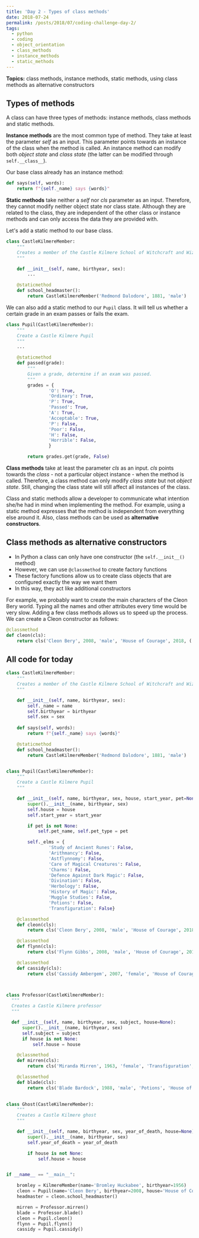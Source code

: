 ```yaml
---
title: 'Day 2 - Types of class methods'
date: 2018-07-24
permalink: /posts/2018/07/coding-challenge-day-2/
tags:
  - python
  - coding
  - object_orientation
  - class_methods
  - instance_methods
  - static_methods
---
```


**Topics:** class methods, instance methods, static methods, using class methods as alternative constructors

## Types of methods
A class can have three types of methods: instance methods, class methods and static methods.
   
**Instance methods** are the most common type of method. They take at least the parameter *self* as an input. This parameter points towards an instance of the class when the method is called. An instance method can modify both *object state* and *class state* (the latter can be modified through ```self.__class__```).

Our base class already has an instance method:

```python
def says(self, words):
    return f"{self._name} says {words}"
```
   
**Static methods** take neither a *self* nor *cls* parameter as an input. Therefore, they cannot modify neither object state nor class state. Although they are related to the class, they are independent of the other class or instance methods and can only access the data they are provided with.   
      
Let's add a static method to our base class.   

```python
class CastleKilmereMember:
    """
    Creates a member of the Castle Kilmere School of Witchcraft and Wizardry
    """

    def __init__(self, name, birthyear, sex):
        ...

    @staticmethod
    def school_headmaster():
        return CastleKilmereMember('Redmond Dalodore', 1881, 'male')

```

We can also add a static method to our ```Pupil``` class. It will tell us whether a certain grade in an exam passes or fails the exam.

```python
class Pupil(CastleKilmereMember):
    """
    Create a Castle Kilmere Pupil
    """
    ...

    @staticmethod
    def passed(grade):
        """
        Given a grade, determine if an exam was passed.
        """
        grades = {
                'O': True,
                'Ordinary': True,
                'P': True,
                'Passed': True,
                'A': True,
                'Acceptable': True,
                'P': False,
                'Poor': False,
                'H': False,
                'Horrible': False,
                }

        return grades.get(grade, False)
```
   
**Class methods** take at least the parameter *cls* as an input. *cls* points towards the *class* - not a particular object instance - when the method is called. Therefore, a class method can only modify *class state* but not *object state*. Still, changing the class state will still affect all instances of the class.    
   
Class and static methods allow a developer to communicate what intention she/he had in mind when implementing the method. For example, using a static method expresses that the method is independent from everything else around it. Also, class methods can be used as **alternative constructors**.   
   
## Class methods as alternative constructors   
   
- In Python a class can only have one constructor (the ```self.__init__()``` method)
- However, we can use ```@classmethod``` to create factory functions
- These factory functions allow us to create class objects that are configured exactly the way we want them
- In this way, they act like additional constructors
   
For example, we probably want to create the main characters of the Cleon Bery world. Typing all the names and other attributes every time would be very slow. Adding a few class methods allows us to speed up the process. We can create a Cleon constructor as follows:
   
```python
@classmethod
def cleon(cls):
    return cls('Cleon Bery', 2008, 'male', 'House of Courage', 2018, ('Cotton', 'owl'))
```

## All code for today
```python
class CastleKilmereMember:
    """
    Creates a member of the Castle Kilmere School of Witchcraft and Wizardry
    """

    def __init__(self, name, birthyear, sex):
        self._name = name
        self.birthyear = birthyear
        self.sex = sex
        
    def says(self, words):
        return f"{self._name} says {words}"

    @staticmethod
    def school_headmaster():
        return CastleKilmereMember('Redmond Dalodore', 1881, 'male')


class Pupil(CastleKilmereMember):
    """
    Create a Castle Kilmere Pupil
    """

    def __init__(self, name, birthyear, sex, house, start_year, pet=None):
        super().__init__(name, birthyear, sex)
        self.house = house
        self.start_year = start_year

        if pet is not None:
            self.pet_name, self.pet_type = pet

        self._elms = {
                'Study of Ancient Runes': False,
                'Arithmancy': False,
                'Astflynnomy': False,
                'Care of Magical Creatures': False,
                'Charms': False,
                'Defence Against Dark Magic': False,
                'Divination': False,
                'Herbology': False,
                'History of Magic': False,
                'Muggle Studies': False,
                'Potions': False,
                'Transfiguration': False}

    @classmethod
    def cleon(cls):
        return cls('Cleon Bery', 2008, 'male', 'House of Courage', 2018, ('Cotton', 'owl'))

    @classmethod
    def flynn(cls):
        return cls('Flynn Gibbs', 2008, 'male', 'House of Courage', 2018, ('Twiggles', 'owl'))

    @classmethod
    def cassidy(cls):
        return cls('Cassidy Ambergem', 2007, 'female', 'House of Courage', 2018, ('Crookshanks', 'cat'))



class Professor(CastleKilmereMember):
  """
  Creates a Castle Kilmere professor
  """

  def __init__(self, name, birthyear, sex, subject, house=None):
      super().__init__(name, birthyear, sex)
      self.subject = subject
      if house is not None:
          self.house = house

    @classmethod
    def mirren(cls):
        return cls('Miranda Mirren', 1963, 'female', 'Transfiguration', 'House of Courage')

    @classmethod
    def blade(cls):
        return cls('Blade Bardock', 1988, 'male', 'Potions', 'House of Ambition')

    
class Ghost(CastleKilmereMember):
    """
    Creates a Castle Kilmere ghost
    """

    def __init__(self, name, birthyear, sex, year_of_death, house=None):
        super().__init__(name, birthyear, sex)
        self.year_of_death = year_of_death

        if house is not None:
            self.house = house


if __name__ == "__main__":

    bromley = KilmereMember(name='Bromley Huckabee', birthyear=1956)
    cleon = Pupil(name='Cleon Bery', birthyear=2008, house='House of Courage', start_year=2018)
    headmaster = cleon.school_headmaster()

    mirren = Professor.mirren()
    blade = Professor.blade()
    cleon = Pupil.cleon()
    flynn = Pupil.flynn()
    cassidy = Pupil.cassidy()


```



<!-- Today, I digged a little deeper into the ```@property``` decorator, how it is related to the ```property()``` function and how its getter and setter methods work. These two links ([link1](https://www.programiz.com/python-programming/property), [link2](https://stackoverflow.com/questions/17330160/how-does-the-property-decorator-work)) were really helpful. Of course, there is also the [official Python docs](https://docs.python.org/3.7/howto/descriptor.html) on the ```property()``` function. -->

<!-- In the Python Tricks book I already learned about the functioning of decorators. I also knew that ```@property``` is a way of creating a read-only property. However, I was curious about its relation to ```property()``` and the setter and getter methods. The most important things I learned: -->

<!-- Creating a read-only property with ```@property``` is just a different way of using the ```property()``` function. So when considering our Cleon Bery classes, using -->

<!-- ``` -->
<!-- @property -->
<!-- def name(self): -->
<!--     return self._name -->
<!-- ``` -->

<!-- Is equivalent to -->
<!-- ``` -->
<!-- def name(self): -->
<!--     return self._name -->

<!-- name = property(name) -->
<!-- ``` -->

<!-- The full signature of the ```property()``` function is ```property(fget=None, fset=None, fdel=None, doc=None) -> property attribute```. ```fget``` is a function for getting the value of the attribute, ```fset``` is a function for setting the value of the attribute and ```fdel``` is a function for deleting the attribute. All these arguments are *optional*. So we can create a property object like we did above. But we can add extra "power" to it by specifying a setter, getter and/or deleter -->
<!-- method. For example, we could use the setter method to implement certain constraints on the property value. Let's say we add an attribute about the ELM's (Elementare Level of Magic's) to our Pupil class: -->

<!-- ``` -->
<!-- class Pupil(CastleKilmereMember): -->

<!--     def __init__(self, name:str, birthyear:int, house:str, start_year:int): -->
<!--         ... -->
<!--         self._elms = {'Study of Ancient Runes': False, 'Arithmancy': False, 'Astflynnomy': False, 'Care of Magical Creatures': False, 'Charms': False, 'Defence Against Dark Magic': False, 'Divination': False, 'Herbology': False, 'History of Magic': False, 'Muggle Studies': False, 'Potions': False, 'Transfiguration': False} -->

<!--     @property -->
<!--     def elms(self): -->
<!--         return self._elms -->
<!-- ``` -->

<!-- Now, if we want to update the ELM's of a student passed, we have to make sure that she/he actually passed the exam. Otherwise, the ELM can't be awarded. Let's implement that using a setter method. -->

<!-- ``` -->
<!--     @elms.setter -->
<!--     def elms(self, subject_and_grade): -->

<!--         try: -->
<!--             subject, grade = subject_and_grade -->
<!--         except ValueError: -->
<!--             raise ValueError("Pass and interable with two items: subject and grade") -->

<!--         passed = self.passed(grade) -->

<!--         if not passed: -->
<!--             raise ValueError('The exam was not passed so no ELM was awarded!') -->

<!--         self._elms[subject] = True -->

<!--     @staticmethod -->
<!--     def passed(grade): -->
<!--         grades = {'O': True, 'P': True, 'A':True, 'P': False, 'D': False, 'T': False} -->
<!--         return grades[grade] -->
<!-- ``` -->

<!-- In the next days and weeks I want to keep working on these concepts. My current TO DO list looks as follows: -->
<!-- - Add ```__str__``` and ```_repr__``` methods -->
<!-- - Add class methods -->
<!-- - Add getter and deleter methods for properties -->
<!-- - Incorporate Python's abc module -->
<!-- - Create Exception hierarchy and own exception classes -->

<!-- Let's wrap up what I worked on today: -->
<!-- - Digged deeper into ```@property``` and ```property()``` -->
<!-- - Added ```dict.get()``` method which returns default value if key does not exist -->
<!-- - Used another static method -->
